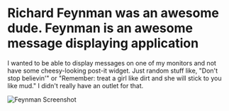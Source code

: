 # Richard Feynman was an awesome dude. Feynman is an awesome message displaying application

I wanted to be able to display messages on one of my monitors and not have some cheesy-looking post-it widget. Just random stuff like, "Don't stop believin'" or "Remember: treat a girl like dirt and she will stick to you like mud." I didn't really have an outlet for that.

![Feynman Screenshot](https://dl.dropbox.com/u/905197/feynman-screen.png)